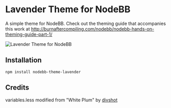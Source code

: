 Lavender Theme for NodeBB
=========================

A simple theme for NodeBB. Check out the theming guide that accompanies this work at http://burnaftercompiling.com/nodebb/nodebb-hands-on-theming-guide-part-1/


![Lavender Theme for NodeBB](http://burnaftercompiling.com/wp-content/uploads/2014/01/3-Overriding-Bootstrap.png)


## Installation

    npm install nodebb-theme-lavender


## Credits

variables.less modified from "White Plum" by [divshot](https://github.com/divshot/)